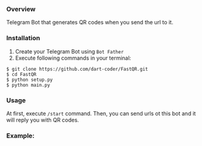 ### Overview

Telegram Bot that generates QR codes when you send the url to it.

### Installation

1. Create your Telegram Bot using `Bot Father`
2. Execute following commands in your terminal:
```console
$ git clone https://github.com/dart-coder/FastQR.git
$ cd FastQR
$ python setup.py
$ python main.py
```

### Usage

At first, execute `/start` command. Then, you can send urls ot this bot and it will reply you with QR codes.

### Example:

